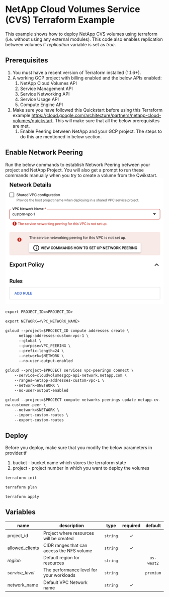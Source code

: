 # NetApp Cloud Volumes Service (CVS) Terraform Example
This example shows how to deploy NetApp CVS volumes using terraform (i.e. without using any external modules).
This code also enables replication between volumes if *replication* variable is set as *true*.

## Prerequisites
1. You must have a recent version of Terraform installed (1.1.6+).
1. A working GCP project with billing enabled and the below APIs enabled:
    1. NetApp Cloud Volumes API
    1. Service Management API
    1. Service Networking API
    1. Service Usage API
    1. Compute Engine API
1. Make sure you have followed this Quickstart before using this Terraform example <https://cloud.google.com/architecture/partners/netapp-cloud-volumes/quickstart>. This will make sure that all the below prerequisites are met.
    1. Enable Peering between NetApp and your GCP project. The steps to do this are mentioned in below section.

## Enable Network Peering
Run the below commands to establish Network Peering between your project and NetApp Project. You will also get a prompt to run these commands manually when you try to create a volume from the Qwikstart.
![NetApp Enable Network Peering Popup Image](./Enable-Network-Peering-popup.png)
```
export PROJECT_ID=<PROJECT_ID>
```
```
export NETWORK=<VPC_NETWORK_NAME>
```
```
gcloud --project=$PROJECT_ID compute addresses create \
      netapp-addresses-custom-vpc-1 \
      --global \
      --purpose=VPC_PEERING \
      --prefix-length=24 \
      --network=$NETWORK \
      --no-user-output-enabled
```
```
gcloud --project=$PROJECT services vpc-peerings connect \
    --service=cloudvolumesgcp-api-network.netapp.com \
    --ranges=netapp-addresses-custom-vpc-1 \
    --network=$NETWORK \
    --no-user-output-enabled
```
```
gcloud --project=$PROJECT compute networks peerings update netapp-cv-nw-customer-peer \
    --network=$NETWORK \
    --import-custom-routes \
    --export-custom-routes
```

## Deploy
Before you deploy, make sure that you modify the below parameters in  provider.tf
1. bucket - bucket name which stores the terraform state
1. project - project number in which you want to deploy the volumes
```
terraform init
```
```
terraform plan
```
```
terraform apply
```


<!-- BEGIN TFDOC -->
## Variables

| name | description | type | required | default |
|---|---|:---: |:---:|:---:|
| project_id | Project where resources will be created | <code title="">string</code> | ✓ |  |
| allowed_clients | CIDR ranges that can access the NFS volume | <code title="">string</code> | ✓ |  |
| *region* | Default region for resources | <code title="">string</code> |  | <code title="">us-west2</code> |
| *service_level* | The performance level for your workloads | <code title="">string</code> |  | <code title="">premium</code> |
| network_name | Default VPC Network name | <code title="">string</code> | ✓ |  |

<!-- END TFDOC -->